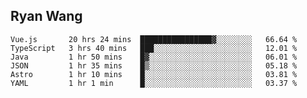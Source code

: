 ## Ryan Wang

<!--START_SECTION:waka-->

```text
Vue.js       20 hrs 24 mins  ████████████████▓░░░░░░░░   66.64 %
TypeScript   3 hrs 40 mins   ███░░░░░░░░░░░░░░░░░░░░░░   12.01 %
Java         1 hr 50 mins    █▓░░░░░░░░░░░░░░░░░░░░░░░   06.01 %
JSON         1 hr 35 mins    █▒░░░░░░░░░░░░░░░░░░░░░░░   05.18 %
Astro        1 hr 10 mins    █░░░░░░░░░░░░░░░░░░░░░░░░   03.81 %
YAML         1 hr 1 min      █░░░░░░░░░░░░░░░░░░░░░░░░   03.37 %
```

<!--END_SECTION:waka-->
